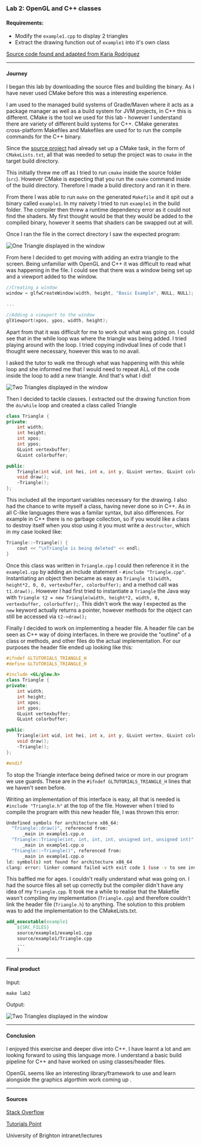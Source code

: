### Lab 2: OpenGL and C++ classes

#### Requirements:
    
* Modify the `example1.cpp` to display 2 triangles
* Extract the drawing function out of `example1` into it's own class

[Source code found and adapted from Karia Rodriguez](https://github.com/karina-rodriguez/CI312-opengl)

---
#### Journey

I began this lab by downloading the source files and building the binary.
As I have never used CMake before this was a interesting experience.


I am used to the managed build systems of Gradle/Maven where it acts as a package manager
as well as a build system for JVM projects, in C++ this is different. CMake is the tool
we used for this lab - however I understand there are variety of different build
systems for C++. CMake generates cross-platform Makefiles and Makefiles are used for
to run the compile commands for the C++ binary.


Since the [source project](https://github.com/karina-rodriguez/CI312-opengl) had already
set up a CMake task, in the form of `CMakeLists.txt`, all that was needed to setup the
project was to `cmake` in the target build directory.


This initially threw me off as I tried to run `cmake` inside the source folder (`src`).
However CMake is expecting that you run the `cmake` command inside of the build directory.
Therefore I made a build directory and ran it in there.

From there I was able to run `make` on the generated `Makefile` and it spit out a
binary called `example1`. In my naivety I tried to run `example1` in the build folder.
The compiler then threw a runtime dependency error as it could not find the shaders. 
My first thought would be that they would be added to the compiled binary, however
it seems that shaders can be swapped out at will.

Once I ran the file in the correct directory I saw the expected program:

![One Triangle displayed in the window](./onetriangle.png)

From here I decided to get moving with adding an extra triangle to the screen. Being
unfamiliar with OpenGL and C++ it was difficult to read what was happening in the file.
I could see that there was a window being set up and a viewport added to the window.

```cpp
//Creating a window
window = glfwCreateWindow(width, height, "Basic Example", NULL, NULL);

...

//Adding a viewport to the window
glViewport(xpos, ypos, width, height);

```

Apart from that it was difficult for me to work out what was going on. I could
see that in the while loop was where the triangle was being added. I tried playing
around with the loop. I tried copying indivdual lines of code that I thought were necessary,
however this was to no avail.

I asked the tutor to walk me through what was happening with this while loop
and she informed me that I would need to repeat ALL of the code inside the loop
to add a new triangle. And that's what I did!

![Two Triangles displayed in the window](./twotriangles.png)

Then I decided to tackle classes. I extracted out the drawing function from the 
`do/while` loop and created a class called Triangle

```cpp
class Triangle {
private:
    int width;
    int height;
    int xpos;
    int ypos;
    GLuint vertexbuffer;
    GLuint colorbuffer;

public:
    Triangle(int wid, int hei, int x, int y, GLuint vertex, GLuint color);
    void draw();
    ~Triangle();
};
```

This included all the important variables necessary for the drawing. I also
had the chance to write myself a class, having never done so in C++. As in all
C-like languages there was a familar syntax, but also differences. For example
in C++ there is no garbage collection, so if you would like a class
to destroy itself when you stop using it you must write a `destructor`, which
in my case looked like:

```cpp
Triangle::~Triangle() {
    cout << "\nTriangle is being deleted" << endl;
}
```

Once this class was written in `Triangle.cpp` I could then reference it
in the `example1.cpp` by adding an include statement - `#include "Triangle.cpp"`.
Instantiating an object then became as easy as `Triangle t1(width, height*2, 0, 0, vertexbuffer, colorbuffer);`
and a method call was `t1.draw();`. However I had first tried to instantiate a 
`Triangle` the Java way with `Triangle t2 = new Triangle(width, height*2, width, 0, vertexbuffer, colorbuffer);`.
This didn't work the way I expected as the `new` keyword actually returns a pointer, however
methods for the object can still be accessed via `t2->draw();`
 
Finally I decided to work on implementing a header file. A header file can be seen
as C++ way of doing interfaces. In there we provide the "outline" of a class
or methods, and other files do the actual implementation. For our purposes the
header file ended up looking like this:

```cpp
#ifndef GLTUTORIALS_TRIANGLE_H
#define GLTUTORIALS_TRIANGLE_H

#include <GL/glew.h>
class Triangle {
private:
    int width;
    int height;
    int xpos;
    int ypos;
    GLuint vertexbuffer;
    GLuint colorbuffer;

public:
    Triangle(int wid, int hei, int x, int y, GLuint vertex, GLuint color);
    void draw();
    ~Triangle();
};

#endif
```

To stop the Triangle interface being defined twice or more in our program we use guards. 
These are in the `#ifndef GLTUTORIALS_TRIANGLE_H` lines that we haven't seen before. 

Writing an implementation of this interface is easy, all that is needed is `#include "Triangle.h"` at the top
of the file. However when I tried to compile the program with this new header file, I was thrown
this error:

```bash
Undefined symbols for architecture x86_64:
  "Triangle::draw()", referenced from:
      _main in example1.cpp.o
  "Triangle::Triangle(int, int, int, int, unsigned int, unsigned int)", referenced from:
      _main in example1.cpp.o
  "Triangle::~Triangle()", referenced from:
      _main in example1.cpp.o
ld: symbol(s) not found for architecture x86_64
clang: error: linker command failed with exit code 1 (use -v to see invocation)
```

This baffled me for ages. I couldn't really understand what was going on. I had the source
files all set up correctly but the compiler didn't have any idea of my `Triangle.cpp`. It took
me a while to realise that the Makefile wasn't compiling my implementation (`Triangle.cpp`) and therefore
couldn't link the header file (`Triangle.h`) to anything. The solution to this problem was
to add the implementation to the CMakeLists.txt.

```cmake
add_executable(example1 
	${SRC_FILES}		
	source/example1/example1.cpp
	source/example1/Triangle.cpp
	...
	)
```

---
#### Final product
Input:

```
make lab2
```

Output:

![Two Triangles displayed in the window](./twotriangles.png)

---
#### Conclusion

I enjoyed this exercise and deeper dive into C++. I have learnt a lot and am looking forward
to using this language more. I understand a basic build pipeline for C++ and 
have worked on using classes/header files.

OpenGL seems like an interesting library/framework to use and learn alongside the graphics 
algorthim work coming up .

---
#### Sources
[Stack Overflow](https://www.stackoverflow.com/)

[Tutorials Point](https://www.tutorialspoint.com/cplusplus)

University of Brighton intranet/lectures


